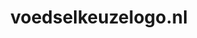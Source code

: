 ---
layout: post
title: "voedselkeuzelogo.nl"
internal_url: "/dutchgov/voedselkeuzelogo.nl.html"
subdomains_count: 2
all_subdomains_count: 2
urls_count: 2
ssl_rank: 0
http_rank: 75
url_link: /data/voedselkeuzelogo.nl/urls.txt
all_subdomains_link: /data/voedselkeuzelogo.nl/all_subdomains.txt
subdomains_link: /data/voedselkeuzelogo.nl/subdomains.txt
categories: dutchgov
---